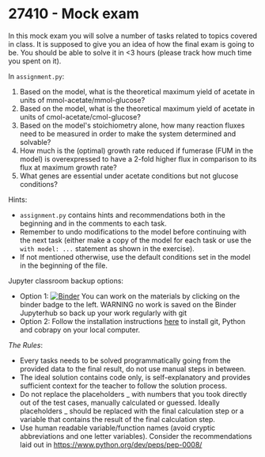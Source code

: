 # 27410 - Mock exam

In this mock exam you will solve a number of tasks related to topics covered in class. It is supposed to give you an idea of how the final exam is going to be. You should be able to solve it in <3 hours (please track how much time you spent on it).

In `assignment.py`:

1. Based on the model, what is the theoretical maximum yield of acetate in units of mmol-acetate/mmol-glucose?
2. Based on the model, what is the theoretical maximum yield of acetate in units of cmol-acetate/cmol-glucose?
3. Based on the model's stoichiometry alone, how many reaction fluxes need to be measured in order to make the system determined and solvable?
4. How much is the (optimal) growth rate reduced if fumerase (FUM in the model) is overexpressed to have a 2-fold higher flux in comparison to its flux at maximum growth rate?
5. What genes are essential under acetate conditions but not glucose conditions?

Hints:
* `assignment.py` contains hints and recommendations both in the beginning and in the comments to each task.
* Remember to undo modifications to the model before continuing with the next task (either make a copy of the model for each task or use the `with model: ...` statement as shown in the exercise).
* If not mentioned otherwise, use the default conditions set in the model in the beginning of the file.

Jupyter classroom backup options:
* Option 1: [![Binder](https://mybinder.org/badge_logo.svg)](https://mybinder.org/v2/gh/27410/course-materials/master?urlpath=lab) You can work on the materials by clicking on the binder badge to the left. WARNING no work is saved on the Binder Jupyterhub so back up your work regularly with git
* Option 2: Follow the installation instructions [here](https://github.com/27410/course-materials/blob/master/INSTALLATION.md) to install git, Python and cobrapy on your local computer.

*The Rules*:
* Every tasks needs to be solved programmatically going from the provided data to the final result, do not use manual steps in between.
* The ideal solution contains code only, is self-explanatory and provides sufficient context for the teacher to follow the solution process.
* Do not replace the placeholders _ with numbers that you took directly out of the test cases, manually calculated or guessed. Ideally placeholders _ should be replaced with the final calculation step or a variable that contains the result of the final calculation step.
* Use human readable variable/function names (avoid cryptic abbreviations and one letter variables). Consider the recommendations laid out in https://www.python.org/dev/peps/pep-0008/
